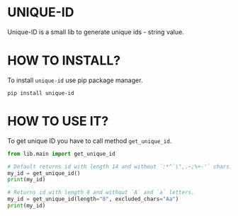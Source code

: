 # UNIQUE-ID

Unique-ID is a small lib to generate unique ids - string value.

# HOW TO INSTALL?

To install `unique-id` use pip package manager.

`pip install unique-id`

# HOW TO USE IT?

To get unique ID you have to call method `get_unique_id`.

```python
from lib.main import get_unique_id

# Default returns id with length 14 and without `:*^`\",.~;%+-'` chars.
my_id = get_unique_id()
print(my_id)

# Returns id with length 8 and without `A` and `a` letters.
my_id = get_unique_id(length="8", excluded_chars="Aa")
print(my_id)
```
